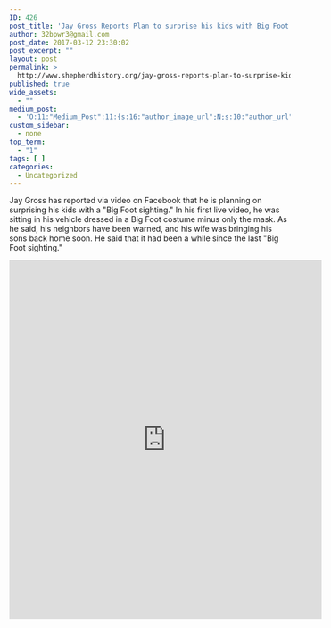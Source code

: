 ```yaml
---
ID: 426
post_title: 'Jay Gross Reports Plan to surprise his kids with Big Foot &#8220;Sighting&#8221;'
author: 32bpwr3@gmail.com
post_date: 2017-03-12 23:30:02
post_excerpt: ""
layout: post
permalink: >
  http://www.shepherdhistory.org/jay-gross-reports-plan-to-surprise-kids-with-big-foot-sighting/
published: true
wide_assets:
  - ""
medium_post:
  - 'O:11:"Medium_Post":11:{s:16:"author_image_url";N;s:10:"author_url";N;s:11:"byline_name";N;s:12:"byline_email";N;s:10:"cross_link";s:2:"no";s:2:"id";N;s:21:"follower_notification";s:3:"yes";s:7:"license";s:19:"all-rights-reserved";s:14:"publication_id";s:12:"881fb60cdbf3";s:6:"status";s:4:"none";s:3:"url";N;}'
custom_sidebar:
  - none
top_term:
  - "1"
tags: [ ]
categories:
  - Uncategorized
---
```

Jay Gross has reported via video on Facebook that he is planning on surprising his kids with a "Big Foot sighting." In his first live video, he was sitting in his vehicle dressed in a Big Foot costume minus only the mask. As he said, his neighbors have been warned, and his wife was bringing his sons back home soon. He said that it had been a while since the last "Big Foot sighting."

<iframe style="border: none; overflow: hidden;" src="https://www.facebook.com/plugins/video.php?href=https%3A%2F%2Fwww.facebook.com%2Fjgross811%2Fvideos%2F10154721899773445%2F&amp;show_text=1&amp;width=560" width="560" height="644" frameborder="0" scrolling="no"></iframe>
